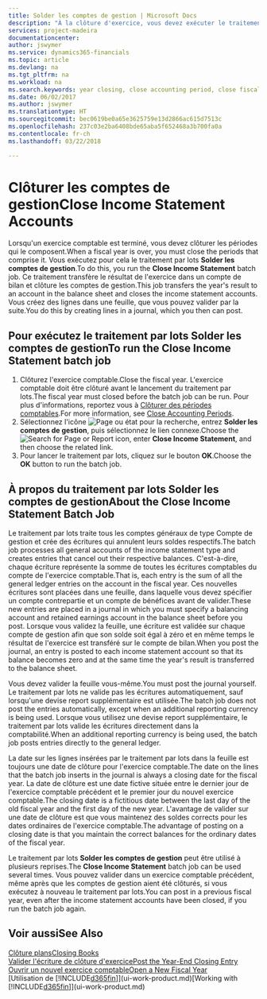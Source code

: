 ```yaml
---
title: Solder les comptes de gestion | Microsoft Docs
description: "À la clôture d'exercice, vous devez exécuter le traitement par lots Clôture comptes de gestion afin de clôturer les périodes comptables de l'exercice fiscal."
services: project-madeira
documentationcenter: 
author: jswymer
ms.service: dynamics365-financials
ms.topic: article
ms.devlang: na
ms.tgt_pltfrm: na
ms.workload: na
ms.search.keywords: year closing, close accounting period, close fiscal year, bank account detailed trial balance
ms.date: 06/02/2017
ms.author: jswymer
ms.translationtype: HT
ms.sourcegitcommit: bec0619be0a65e3625759e13d2866ac615d7513c
ms.openlocfilehash: 237c03e2ba6408bde65aba5f652468a3b700fa0a
ms.contentlocale: fr-ch
ms.lasthandoff: 03/22/2018

---
```

# <a name="close-income-statement-accounts"></a><span data-ttu-id="64aec-103">Clôturer les comptes de gestion</span><span class="sxs-lookup"><span data-stu-id="64aec-103">Close Income Statement Accounts</span></span>
<span data-ttu-id="64aec-104">Lorsqu'un exercice comptable est terminé, vous devez clôturer les périodes qui le composent.</span><span class="sxs-lookup"><span data-stu-id="64aec-104">When a fiscal year is over, you must close the periods that comprise it.</span></span> <span data-ttu-id="64aec-105">Vous exécutez pour cela le traitement par lots **Solder les comptes de gestion**.</span><span class="sxs-lookup"><span data-stu-id="64aec-105">To do this, you run the **Close Income Statement** batch job.</span></span> <span data-ttu-id="64aec-106">Ce traitement transfère le résultat de l'exercice dans un compte de bilan et clôture les comptes de gestion.</span><span class="sxs-lookup"><span data-stu-id="64aec-106">This job transfers the year's result to an account in the balance sheet and closes the income statement accounts.</span></span> <span data-ttu-id="64aec-107">Vous créez des lignes dans une feuille, que vous pouvez valider par la suite.</span><span class="sxs-lookup"><span data-stu-id="64aec-107">You do this by creating lines in a journal, which you then can post.</span></span>

## <a name="to-run-the-close-income-statement-batch-job"></a><span data-ttu-id="64aec-108">Pour exécutez le traitement par lots Solder les comptes de gestion</span><span class="sxs-lookup"><span data-stu-id="64aec-108">To run the Close Income Statement batch job</span></span>
1. <span data-ttu-id="64aec-109">Clôturez l'exercice comptable.</span><span class="sxs-lookup"><span data-stu-id="64aec-109">Close the fiscal year.</span></span> <span data-ttu-id="64aec-110">L'exercice comptable doit être clôturé avant le lancement du traitement par lots.</span><span class="sxs-lookup"><span data-stu-id="64aec-110">The fiscal year must closed before the batch job can be run.</span></span> <span data-ttu-id="64aec-111">Pour plus d'informations, reportez vous à [Clôturer des périodes comptables](year-close-account-periods.md).</span><span class="sxs-lookup"><span data-stu-id="64aec-111">For more information, see [Close Accounting Periods](year-close-account-periods.md).</span></span>
2. <span data-ttu-id="64aec-112">Sélectionnez l'icône ![Page ou état pour la recherche](media/ui-search/search_small.png "icône Page ou état pour la recherche"), entrez **Solder les comptes de gestion**, puis sélectionnez le lien connexe.</span><span class="sxs-lookup"><span data-stu-id="64aec-112">Choose the ![Search for Page or Report](media/ui-search/search_small.png "Search for Page or Report icon") icon, enter **Close Income Statement**, and then choose the related link.</span></span>
3. <span data-ttu-id="64aec-113">Pour lancer le traitement par lots, cliquez sur le bouton **OK**.</span><span class="sxs-lookup"><span data-stu-id="64aec-113">Choose the **OK** button to run the batch job.</span></span>

## <a name="about-the-close-income-statement-batch-job"></a><span data-ttu-id="64aec-114">À propos du traitement par lots Solder les comptes de gestion</span><span class="sxs-lookup"><span data-stu-id="64aec-114">About the Close Income Statement Batch Job</span></span>
<span data-ttu-id="64aec-115">Le traitement par lots traite tous les comptes généraux de type Compte de gestion et crée des écritures qui annulent leurs soldes respectifs.</span><span class="sxs-lookup"><span data-stu-id="64aec-115">The batch job processes all general accounts of the income statement type and creates entries that cancel out their respective balances.</span></span> <span data-ttu-id="64aec-116">C'est-à-dire, chaque écriture représente la somme de toutes les écritures comptables du compte de l'exercice comptable.</span><span class="sxs-lookup"><span data-stu-id="64aec-116">That is, each entry is the sum of all the general ledger entries on the account in the fiscal year.</span></span> <span data-ttu-id="64aec-117">Ces nouvelles écritures sont placées dans une feuille, dans laquelle vous devez spécifier un compte contrepartie et un compte de bénéfices avant de valider.</span><span class="sxs-lookup"><span data-stu-id="64aec-117">These new entries are placed in a journal in which you must specify a balancing account and retained earnings account in the balance sheet before you post.</span></span> <span data-ttu-id="64aec-118">Lorsque vous validez la feuille, une écriture est validée sur chaque compte de gestion afin que son solde soit égal à zéro et en même temps le résultat de l'exercice est transféré sur le compte de bilan.</span><span class="sxs-lookup"><span data-stu-id="64aec-118">When you post the journal, an entry is posted to each income statement account so that its balance becomes zero and at the same time the year's result is transferred to the balance sheet.</span></span>

<span data-ttu-id="64aec-119">Vous devez valider la feuille vous-même.</span><span class="sxs-lookup"><span data-stu-id="64aec-119">You must post the journal yourself.</span></span> <span data-ttu-id="64aec-120">Le traitement par lots ne valide pas les écritures automatiquement, sauf lorsqu'une devise report supplémentaire est utilisée.</span><span class="sxs-lookup"><span data-stu-id="64aec-120">The batch job does not post the entries automatically, except when an additional reporting currency is being used.</span></span> <span data-ttu-id="64aec-121">Lorsque vous utilisez une devise report supplémentaire, le traitement par lots valide les écritures directement dans la comptabilité.</span><span class="sxs-lookup"><span data-stu-id="64aec-121">When an additional reporting currency is being used, the batch job posts entries directly to the general ledger.</span></span>

<span data-ttu-id="64aec-122">La date sur les lignes insérées par le traitement par lots dans la feuille est toujours une date de clôture pour l'exercice comptable.</span><span class="sxs-lookup"><span data-stu-id="64aec-122">The date on the lines that the batch job inserts in the journal is always a closing date for the fiscal year.</span></span> <span data-ttu-id="64aec-123">La date de clôture est une date fictive située entre le dernier jour de l'exercice comptable précédent et le premier jour du nouvel exercice comptable.</span><span class="sxs-lookup"><span data-stu-id="64aec-123">The closing date is a fictitious date between the last day of the old fiscal year and the first day of the new year.</span></span> <span data-ttu-id="64aec-124">L'avantage de valider sur une date de clôture est que vous maintenez des soldes corrects pour les dates ordinaires de l'exercice comptable.</span><span class="sxs-lookup"><span data-stu-id="64aec-124">The advantage of posting on a closing date is that you maintain the correct balances for the ordinary dates of the fiscal year.</span></span>

<span data-ttu-id="64aec-125">Le traitement par lots **Solder les comptes de gestion** peut être utilisé à plusieurs reprises.</span><span class="sxs-lookup"><span data-stu-id="64aec-125">The **Close Income Statement** batch job can be used several times.</span></span> <span data-ttu-id="64aec-126">Vous pouvez valider dans un exercice comptable précédent, même après que les comptes de gestion aient été clôturés, si vous exécutez à nouveau le traitement par lots.</span><span class="sxs-lookup"><span data-stu-id="64aec-126">You can post in a previous fiscal year, even after the income statement accounts have been closed, if you run the batch job again.</span></span>

## <a name="see-also"></a><span data-ttu-id="64aec-127">Voir aussi</span><span class="sxs-lookup"><span data-stu-id="64aec-127">See Also</span></span>
[<span data-ttu-id="64aec-128">Clôture plans</span><span class="sxs-lookup"><span data-stu-id="64aec-128">Closing Books</span></span>](year-close-books.md)  
[<span data-ttu-id="64aec-129">Valider l'écriture de clôture d'exercice</span><span class="sxs-lookup"><span data-stu-id="64aec-129">Post the Year-End Closing Entry</span></span>](year-how-post-year-end-close-entry.md)  
[<span data-ttu-id="64aec-130">Ouvrir un nouvel exercice comptable</span><span class="sxs-lookup"><span data-stu-id="64aec-130">Open a New Fiscal Year</span></span>](finance-how-open-new-fiscal-year.md)  
<span data-ttu-id="64aec-131">[Utilisation de [!INCLUDE[d365fin](includes/d365fin_md.md)]](ui-work-product.md)</span><span class="sxs-lookup"><span data-stu-id="64aec-131">[Working with [!INCLUDE[d365fin](includes/d365fin_md.md)]](ui-work-product.md)</span></span>

